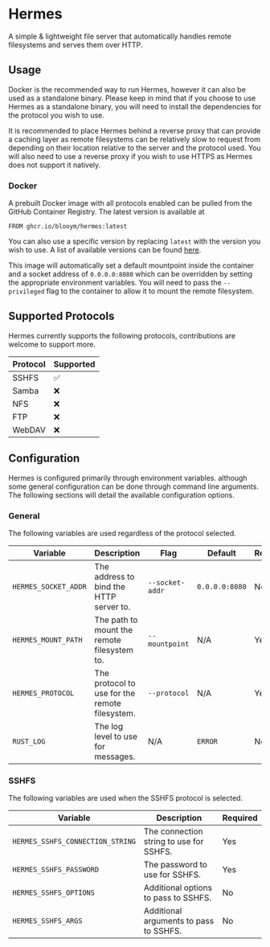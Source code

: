 # Hermes

A simple & lightweight file server that automatically handles remote filesystems and serves them over HTTP.

## Usage

Docker is the recommended way to run Hermes, however it can also be used as a standalone binary. Please keep in mind that if you choose to use Hermes as a standalone binary, you will need to install the dependencies for the protocol you wish to use.

It is recommended to place Hermes behind a reverse proxy that can provide a caching layer as remote filesystems can be relatively slow to request from depending on their location relative to the server and the protocol used. You will also need to use a reverse proxy if you wish to use HTTPS as Hermes does not support it natively.

### Docker

A prebuilt Docker image with all protocols enabled can be pulled from the GitHub Container Registry. The latest version is available at
```
FROM ghcr.io/blooym/hermes:latest
```

You can also use a specific version by replacing `latest` with the version you wish to use. A list of available versions can be found [here](https://github.com/Blooym/hermes/pkgs/container/hermes/versions?filters%5Bversion_type%5D=tagged).

This image will automatically set a default mountpoint inside the container and a socket address of `0.0.0.0:8080` which can be overridden by setting the appropriate environment variables. You will need to pass the `--privileged` flag to the container to allow it to mount the remote filesystem.

## Supported Protocols

Hermes currently supports the following protocols, contributions are welcome to support more.

| Protocol | Supported |
| --- | --- |
| SSHFS | ✅ |
| Samba | ❌ |
| NFS | ❌ |
| FTP | ❌ |
| WebDAV | ❌ |

## Configuration

Hermes is configured primarily through environment variables. although some general configuration can be done through command line arguments. The following sections will detail the available configuration options.

### General

The following variables are used regardless of the protocol selected.

| Variable | Description | Flag | Default | Required |
| --- | --- | --- | --- | --- |
| `HERMES_SOCKET_ADDR` | The address to bind the HTTP server to. | `--socket-addr` | `0.0.0.0:8080` | No |
| `HERMES_MOUNT_PATH` | The path to mount the remote filesystem to. | `--mountpoint` | N/A | Yes |
| `HERMES_PROTOCOL` | The protocol to use for the remote filesystem. | `--protocol` | N/A | Yes |
| `RUST_LOG` | The log level to use for messages. | N/A | `ERROR` | No |

### SSHFS

The following variables are used when the SSHFS protocol is selected.

| Variable | Description | Required |
| --- | --- | --- |
| `HERMES_SSHFS_CONNECTION_STRING` | The connection string to use for SSHFS. | Yes |
| `HERMES_SSHFS_PASSWORD` | The password to use for SSHFS. | Yes |
| `HERMES_SSHFS_OPTIONS` | Additional options to pass to SSHFS. | No |
| `HERMES_SSHFS_ARGS` | Additional arguments to pass to SSHFS. | No |
